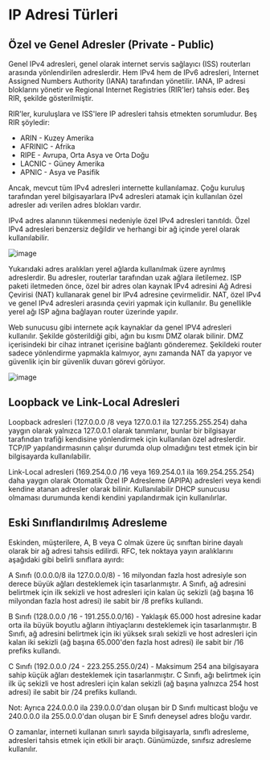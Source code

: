 # IP Adresi Türleri

## Özel ve Genel Adresler (Private - Public)

Genel IPv4 adresleri, genel olarak internet servis sağlayıcı (ISS) routerları arasında yönlendirilen adreslerdir. Hem IPv4 hem de IPv6 adresleri, Internet Assigned Numbers Authority (IANA) tarafından yönetilir. IANA, IP adresi bloklarını yönetir ve Regional Internet Registries (RIR'ler) tahsis eder. Beş RIR, şekilde gösterilmiştir.

RIR'ler, kuruluşlara ve ISS'lere IP adresleri tahsis etmekten sorumludur. Beş RIR şöyledir:

- ARIN - Kuzey Amerika
- AFRINIC - Afrika
- RIPE - Avrupa, Orta Asya ve Orta Doğu
- LACNIC - Güney Amerika
- APNIC - Asya ve Pasifik

Ancak, mevcut tüm IPv4 adresleri internette kullanılamaz. Çoğu kuruluş tarafından yerel bilgisayarlara IPv4 adresleri atamak için kullanılan özel adresler adı verilen adres blokları vardır.

IPv4 adres alanının tükenmesi nedeniyle özel IPv4 adresleri tanıtıldı. Özel IPv4 adresleri benzersiz değildir ve herhangi bir ağ içinde yerel olarak kullanılabilir.

![image](https://user-images.githubusercontent.com/70758694/159007342-dbe55dde-8158-4c2c-8186-5186bfad45aa.png)

Yukarıdaki adres aralıkları yerel ağlarda kullanılmak üzere ayrılmış adreslerdir. Bu adresler, routerlar tarafından uzak ağlara iletilemez. ISP paketi iletmeden önce, özel bir adres olan kaynak IPv4 adresini Ağ Adresi Çevirisi (NAT) kullanarak genel bir IPv4 adresine çevirmelidir. NAT, özel IPv4 ve genel IPv4 adresleri arasında çeviri yapmak için kullanılır. Bu genellikle yerel ağı ISP ağına bağlayan router üzerinde yapılır.

Web sunucusu gibi internete açık kaynaklar da genel IPV4 adresleri kullanılır. Şekilde gösterildiği gibi, ağın bu kısmı DMZ olarak bilinir. DMZ içerisindeki bir cihaz intranet içerisine bağlantı gönderemez. Şekildeki router sadece yönlendirme yapmakla kalmıyor, aynı zamanda NAT da yapıyor ve güvenlik için bir güvenlik duvarı görevi görüyor.

![image](https://user-images.githubusercontent.com/70758694/159008306-a6aad895-8a15-4df2-993b-f777a3ce7a6f.png)

## Loopback ve Link-Local Adresleri

Loopback adresleri (127.0.0.0 /8 veya 127.0.0.1 ila 127.255.255.254) daha yaygın olarak yalnızca 127.0.0.1 olarak tanımlanır, bunlar bir bilgisayar tarafından trafiği kendisine yönlendirmek için kullanılan özel adreslerdir. TCP/IP yapılandırmasının çalışır durumda olup olmadığını test etmek için bir bilgisayarda kullanılabilir.

Link-Local adresleri (169.254.0.0 /16 veya 169.254.0.1 ila 169.254.255.254) daha yaygın olarak Otomatik Özel IP Adresleme (APIPA) adresleri veya kendi kendine atanan adresler olarak bilinir. Kullanılabilir DHCP sunucusu olmaması durumunda kendi kendini yapılandırmak için kullanılırlar.

## Eski Sınıflandırılmış Adresleme

Eskinden, müşterilere, A, B veya C olmak üzere üç sınıftan birine dayalı olarak bir ağ adresi tahsis edilirdi. RFC, tek noktaya yayın aralıklarını aşağıdaki gibi belirli sınıflara ayırdı:

A Sınıfı (0.0.0.0/8 ila 127.0.0.0/8) - 16 milyondan fazla host adresiyle son derece büyük ağları desteklemek için tasarlanmıştır. A Sınıfı, ağ adresini belirtmek için ilk sekizli ve host adresleri için kalan üç sekizli (ağ başına 16 milyondan fazla host adresi) ile sabit bir /8 prefiks kullandı.

B Sınıfı (128.0.0.0 /16 - 191.255.0.0/16) - Yaklaşık 65.000 host adresine kadar orta ila büyük boyutlu ağların ihtiyaçlarını desteklemek için tasarlanmıştır. B Sınıfı, ağ adresini belirtmek için iki yüksek sıralı sekizli ve host adresleri için kalan iki sekizli (ağ başına 65.000'den fazla host adresi) ile sabit bir /16 prefiks kullandı.

C Sınıfı (192.0.0.0 /24 - 223.255.255.0/24) - Maksimum 254 ana bilgisayara sahip küçük ağları desteklemek için tasarlanmıştır. C Sınıfı, ağı belirtmek için ilk üç sekizli ve host adresleri için kalan sekizli (ağ başına yalnızca 254 host adresi) ile sabit bir /24 prefiks kullandı.

Not: Ayrıca 224.0.0.0 ila 239.0.0.0'dan oluşan bir D Sınıfı multicast bloğu ve 240.0.0.0 ila 255.0.0.0'dan oluşan bir E Sınıfı deneysel adres bloğu vardır.

O zamanlar, interneti kullanan sınırlı sayıda bilgisayarla, sınıflı adresleme, adresleri tahsis etmek için etkili bir araçtı. Günümüzde, sınıfsız adresleme kullanılır. 
